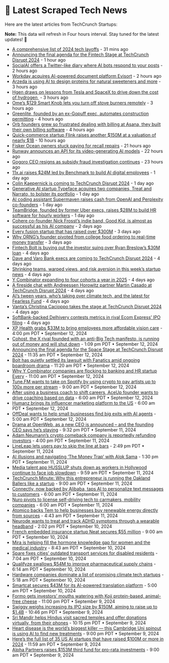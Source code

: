 
# 📰 Latest Scraped Tech News

Here are the latest articles from TechCrunch Startups:

**Note:** This data will refresh in Four hours interval. Stay tuned for the latest updates! 🔄
- [A comprehensive list of 2024 tech layoffs](https://techcrunch.com/2024/09/17/tech-layoffs-2024-list/) - 31 mins ago
- [Announcing the final agenda for the Fintech Stage at TechCrunch Disrupt 2024](https://techcrunch.com/2024/09/17/announcing-the-final-agenda-for-the-fintech-stage-at-techcrunch-disrupt-2024/) - 1 hour ago
- [SocialAI offers a Twitter-like diary where AI bots respond to your posts](https://techcrunch.com/2024/09/17/socialai-offers-a-twitter-like-diary-where-ai-bots-respond-to-your-posts/) - 2 hours ago
- [Workday acquires AI-powered document platform Evisort](https://techcrunch.com/2024/09/17/workday-acquires-ai-powered-document-platform-evisort/) - 2 hours ago
- [Arzeda is using AI to design proteins for natural sweeteners and more](https://techcrunch.com/2024/09/17/arzeda-is-using-ai-to-design-proteins-for-artificial-sweeteners-and-more/) - 3 hours ago
- [Hgen draws on lessons from Tesla and SpaceX to drive down the cost of hydrogen ](https://techcrunch.com/2024/09/17/hgen-draws-on-lessons-from-tesla-and-spacex-to-drive-down-the-cost-of-hydrogen/) - 3 hours ago
- [Ome’s $129 Smart Knob lets you turn off stove burners remotely](https://techcrunch.com/2024/09/17/omes-smart-knob-lets-you-turn-off-stove-burners-remotely/) - 3 hours ago
- [Greenlite, founded by an ex-Gopuff exec, automates construction permitting](https://techcrunch.com/2024/09/17/greenlite-founded-by-an-ex-gopuff-exec-automates-construction-permitting/) - 4 hours ago
- [Orb founders grew so frustrated dealing with billing at Asana, they built their own billing software](https://techcrunch.com/2024/09/17/orb-builds-billing-infrastructure-so-businesses-dont-have-to/) - 4 hours ago
- [Quick-commerce startup Flink raises another $150M at a valuation of nearly $1B](https://techcrunch.com/2024/09/16/flink-the-quick-commerce-startup-raises-another-150m-at-a-valuation-of-just-under-1b/) - 10 hours ago
- [Fisker Ocean owners stuck paying for recall repairs](https://techcrunch.com/2024/09/16/fisker-ocean-owners-stuck-paying-for-recall-repairs/) - 21 hours ago
- [Runway announces an API for its video-generating AI models](https://techcrunch.com/2024/09/16/runway-announces-an-api-for-its-video-generating-models/) - 22 hours ago
- [Gogoro CEO resigns as subsidy fraud investigation continues](https://techcrunch.com/2024/09/16/gogoro-ceo-resigns-as-subsidy-fraud-investigation-continues/) - 23 hours ago
- [11x.ai raises $24M led by Benchmark to build AI digital employees](https://techcrunch.com/2024/09/16/ai-digital-employee-startup-11xai-raises-24m-led-by-benchmark/) - 1 day ago
- [Colin Kaepernick is coming to TechCrunch Disrupt 2024](https://techcrunch.com/2024/09/16/colin-kaepernick-is-coming-to-techcrunch-disrupt-2024/) - 1 day ago
- [Generative AI startup Typeface acquires two companies, Treat and Narrato, to bolster its portfolio](https://techcrunch.com/2024/09/16/generative-ai-startup-typeface-acquires-two-companies-treat-and-narrato-to-bolster-its-portfolio/) - 1 day ago
- [AI coding assistant Supermaven raises cash from OpenAI and Perplexity co-founders](https://techcrunch.com/2024/09/16/ai-coding-assistant-supermaven-raises-cash-from-openai-and-perplexity-founders/) - 1 day ago
- [TeamBridge, founded by former Uber execs, raises $28M to build HR software for hourly workers](https://techcrunch.com/2024/09/16/teambridge-founded-by-former-uber-execs-sells-hr-software-for-hourly-workers/) - 1 day ago
- [Cohere co-founder Nick Frosst’s indie band, Good Kid, is almost as successful as his AI company](https://techcrunch.com/2024/09/15/cohere-co-founder-nick-frossts-indie-band-good-kid-is-almost-as-successful-as-his-ai-company/) - 2 days ago
- [Every fusion startup that has raised over $300M](https://techcrunch.com/2024/09/14/every-fusion-startup-that-has-raised-over-300m/) - 3 days ago
- [Why ORNG’s founder pivoted from college food ordering to real-time money transfer](https://techcrunch.com/2024/09/14/why-orngs-founder-pivoted-from-college-food-ordering-to-real-time-money-transfer/) - 3 days ago
- [Fintech Bolt is buying out the investor suing over Ryan Breslow’s $30M loan](https://techcrunch.com/2024/09/13/fintech-bolt-is-buying-out-the-investor-suing-over-ryan-breslows-30m-loan/) - 4 days ago
- [Dave and Varo Bank execs are coming to TechCrunch Disrupt 2024](https://techcrunch.com/2024/09/13/chime-and-dave-execs-are-coming-to-techcrunch-disrupt-2024/) - 4 days ago
- [Shrinking teams, warped views, and risk aversion in this week’s startup news](https://techcrunch.com/2024/09/13/some-startups-and-investors-are-more-risk-averse-than-others/) - 4 days ago
- [Y Combinator expanding to four cohorts a year in 2025](https://techcrunch.com/2024/09/13/y-combinator-expanding-to-four-cohorts-a-year-in-2025/) - 4 days ago
- [A fireside chat with Andreessen Horowitz partner Martin Casado at TechCrunch Disrupt 2024](https://techcrunch.com/2024/09/13/a-fireside-chat-with-andreessen-horowitz-partner-martin-casado-at-techcrunch-disrupt-2024/) - 4 days ago
- [AI’s tween years, who’s taking over climate tech, and the latest for Fearless Fund](https://techcrunch.com/podcast/ais-tween-years-whos-taking-over-climate-tech-and-the-latest-for-fearless-fund/) - 4 days ago
- [Vanta’s Christina Cacioppo takes the stage at TechCrunch Disrupt 2024](https://techcrunch.com/2024/09/13/vantas-christina-cacioppo-takes-the-stage-at-techcrunch-disrupt-2024/) - 4 days ago
- [SoftBank-backed Delhivery contests metrics in rival Ecom Express’ IPO filing](https://techcrunch.com/2024/09/13/softbank-backed-delhivery-contests-metrics-in-rival-ecom-express-ipo-filing/) - 4 days ago
- [XP Health grabs $33M to bring employees more affordable vision care](https://techcrunch.com/2024/09/12/xp-health-grabs-32m-to-bring-employees-more-affordable-vision-care/) - 4:00 pm PDT • September 12, 2024
- [Cohost, the X rival founded with an anti-Big Tech manifesto, is running out of money and will shut down](https://techcrunch.com/2024/09/12/cohost-the-x-rival-founded-with-an-anti-big-tech-manifesto-is-running-out-of-money-and-will-shut-down/) - 1:09 pm PDT • September 12, 2024
- [Announcing the final agenda for the Space Stage at TechCrunch Disrupt 2024](https://techcrunch.com/2024/09/12/announcing-the-final-agenda-for-the-space-stage-at-techcrunch-disrupt-2024/) - 11:35 am PDT • September 12, 2024
- [Bolt has quietly settled its lawsuit with Fanatics amid ongoing boardroom drama](https://techcrunch.com/2024/09/12/bolt-has-quietly-settled-its-lawsuit-with-fanatics-amid-ongoing-boardroom-drama/) - 11:20 am PDT • September 12, 2024
- [Why Y Combinator companies are flocking to banking and HR startup Every](https://techcrunch.com/2024/09/12/why-y-combinator-companies-are-flocking-to-new-banking-hr-startup-every/) - 11:00 am PDT • September 12, 2024
- [Tune.FM wants to take on Spotify by using crypto to pay artists up to 100x more per stream](https://techcrunch.com/2024/09/12/tune-fm-wants-to-take-on-spotify-by-using-crypto-to-pay-artists-up-to-100x-more-per-stream/) - 9:00 am PDT • September 12, 2024
- [After using a business coach to shift careers, AceUp founder wants to drive coaching based on data](https://techcrunch.com/2024/09/12/aceup-provides-data-driven-coaching-to-help-companies-improve-their-workplaces/) - 6:00 am PDT • September 12, 2024
- [Humanz brings its influencer marketing platform to the US](https://techcrunch.com/2024/09/12/humanz-brings-its-influencer-marketing-platform-to-the-us/) - 6:00 am PDT • September 12, 2024
- [OffDeal wants to help small businesses find big exits with AI agents](https://techcrunch.com/2024/09/12/offdeal-wants-to-help-small-businesses-find-big-exits-with-ai-agents/) - 5:00 am PDT • September 12, 2024
- [Drama at OpenWeb, as a new CEO is announced – and the founding CEO says he’s staying](https://techcrunch.com/2024/09/11/drama-at-openweb-as-a-new-ceo-is-announced-and-the-founding-ceo-says-hes-staying/) - 9:32 pm PDT • September 11, 2024
- [Adam Neumann’s crypto comeback company is reportedly refunding investors](https://techcrunch.com/2024/09/11/adam-neumanns-crypto-comeback-company-is-reportedly-refunding-investors/) - 4:00 pm PDT • September 11, 2024
- [LineLeap lets users pay to skip the line at bars](https://techcrunch.com/2024/09/11/lineleap-lets-users-pay-to-skip-the-line-at-bars/) - 2:49 pm PDT • September 11, 2024
- [AI illusions and navigating ‘The Money Trap’ with Alok Sama](https://techcrunch.com/podcast/ai-illusions-and-navigating-the-money-trap-with-alok-sama/) - 1:30 pm PDT • September 11, 2024
- [Media talent app HUSSLUP shuts down as workers in Hollywood continue to face job slowdown](https://techcrunch.com/2024/09/11/media-talent-app-husslup-shuts-down-as-workers-in-hollywood-face-job-slowdown/) - 9:59 am PDT • September 11, 2024
- [TechCrunch Minute: Why this entrepreneur is running the Oakland Ballers like a startup](https://techcrunch.com/video/techcrunch-minute-why-this-entrepreneur-is-running-the-oakland-ballers-like-a-startup/) - 9:00 am PDT • September 11, 2024
- [Connectly, now backed by Alibaba, taps AI to personalize text messages to customers](https://techcrunch.com/2024/09/11/alibaba-backed-connectly-taps-ai-to-personalize-customer-messages/) - 6:00 am PDT • September 11, 2024
- [Nuro pivots to license self-driving tech to carmakers, mobility companies](https://techcrunch.com/2024/09/11/nuro-pivots-to-license-self-driving-tech-to-carmakers-mobility-companies/) - 6:00 am PDT • September 11, 2024
- [Atomico backs Tem to help businesses buy renewable energy directly from sources](https://techcrunch.com/2024/09/11/atomico-backs-tem-to-help-businesses-buy-renewable-energy-directly-from-sources/) - 4:43 am PDT • September 11, 2024
- [Neurode wants to treat and track ADHD symptoms through a wearable headband](https://techcrunch.com/2024/09/10/neurode-wants-to-treat-and-track-adhd-symptoms-through-a-wearable-headband/) - 2:02 pm PDT • September 10, 2024
- [French embedded insurance startup Neat secures $55 million](https://techcrunch.com/2024/09/10/french-embedded-insurance-startup-neat-secures-55-million/) - 9:00 am PDT • September 10, 2024
- [Mira is helping fill the hormone knowledge gap for women and the medical industry](https://techcrunch.com/podcast/mira-is-helping-fill-the-hormone-knowledge-gap-for-women-and-the-medical-industry/) - 8:43 am PDT • September 10, 2024
- [Spare fixes cities’ outdated transport services for disabled residents](https://techcrunch.com/2024/09/10/spare-fixes-cities-outdated-transport-services-for-disabled-residents/) - 7:04 am PDT • September 10, 2024
- [Qualifyze swallows $54M to improve pharmaceutical supply chains](https://techcrunch.com/2024/09/10/qualifyze-swallows-54m-to-improve-pharmaceutical-supply-chains/) - 6:14 am PDT • September 10, 2024
- [Hardware companies dominate a list of promising climate tech startups](https://techcrunch.com/2024/09/10/hardware-companies-dominate-a-list-of-promising-climate-tech-startups/) - 5:18 am PDT • September 10, 2024
- [Smartcat secures $43M for its AI-powered translation platform](https://techcrunch.com/2024/09/10/smartcat-secures-43m-for-its-ai-powered-translation-platform/) - 5:00 am PDT • September 10, 2024
- [Formo gets investors’ mouths watering with Koji protein-based, animal-free cheese](https://techcrunch.com/2024/09/09/formo-gets-investors-mouths-watering-with-koji-protein-based-animal-free-cheese/) - 11:00 pm PDT • September 9, 2024
- [Swiggy weighs increasing its IPO size by $150M, aiming to raise up to $1.4B](https://techcrunch.com/2024/09/09/swiggy-weighs-150m-boost-for-up-to-1-4b-india-ipo/) - 10:46 pm PDT • September 9, 2024
- [Sri Mandir helps Hindus visit sacred temples and offer donations virtually, from their phones](https://techcrunch.com/2024/09/09/sri-mandir-is-on-a-quest-to-digitize-indias-devotional-journey/) - 10:15 pm PDT • September 9, 2024
- [Heart disease is the world’s biggest killer — this Cambridge Uni spinout is using AI to find new treatments](https://techcrunch.com/2024/09/09/heart-disease-is-the-worlds-biggest-killer-this-cambridge-uni-spinout-is-using-ai-to-find-new-treatments/) - 9:00 pm PDT • September 9, 2024
- [Here’s the full list of 35 US AI startups that have raised $100M or more in 2024](https://techcrunch.com/2024/09/09/heres-the-full-list-of-28-us-ai-startups-that-have-raised-100m-or-more-in-2024/) - 11:59 am PDT • September 9, 2024
- [Alpha Partners raises $153M third fund for pro-rata investments](https://techcrunch.com/2024/09/09/alpha-partners-raises-153m-third-fund-for-pro-rata-investments/) - 9:00 am PDT • September 9, 2024